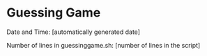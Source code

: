# Guessing Game

Date and Time: [automatically generated date]

Number of lines in guessinggame.sh: [number of lines in the script]
